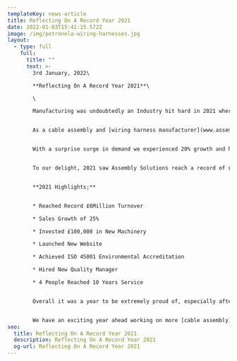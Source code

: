 ```yaml
---
templateKey: news-article
title: Reflecting On A Record Year 2021
date: 2022-01-03T15:41:15.572Z
image: /img/petronela-wiring-harnesses.jpg
layout:
  - type: full
    full:
      title: ""
      text: >-
        3rd January, 2022\

        **Reflecting On A Record Year 2021**\

        \

        Manufacturing was undoubtedly an Industry hit hard in 2021 where we witnessed first hand the supply chain issues and delivery disruptions that were caused not only in the UK, but overseas too.


        As a cable assembly and [wiring harness manufacturer](www.assembly-solutions.com/wiring-harness) shipping to customers worldwide, there were periods of pressure and we were tested like never before.


        With a surprise surge in demand we experienced 20% growth and had to work closely with our customers and suppliers to keep production moving as smoothly and efficiently as possible. 


        To our delight, 2021 saw Assembly Solutions reach a record of £6million turnover, and for that we thank our customers, supportive suppliers and most importantly our team - for being absolutely awesome.


        **2021 Highlights;**


        * Reached Record £6Million Turnover

        * Sales Growth of 25%

        * Invested £100,000 in New Machinery 

        * Launched New Website

        * Achieved ISO 45001 Environmental Accreditation

        * Hired New Quality Manager

        * 4 People Reached 10 Years Service


        Overall it was a year to be extremely proud of, especially after the damaging impact that the pandemic has had on some areas of manufacturing in the UK.


        We have an exciting year ahead working on more [cable assembly](www.assembly-solutions.com/cable-assembly) and [wiring harness projects](www.assembly-solutions.com/wiring-harness) which we look forward to sharing in the coming months.
seo:
  title: Reflecting On A Record Year 2021
  description: Reflecting On A Record Year 2021
  og-url: Reflecting On A Record Year 2021
---
```

